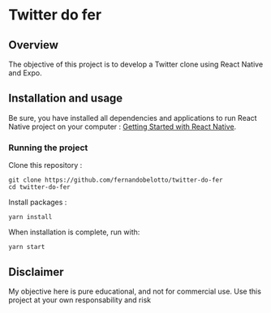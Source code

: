 # Twitter do fer

## Overview

The objective of this project is to develop a Twitter clone using React Native and Expo.

## Installation and usage

Be sure, you have installed all dependencies and applications to run React Native project on your computer : [Getting Started with React Native](https://facebook.github.io/react-native/docs/getting-started).

### Running the project

Clone this repository :

```
git clone https://github.com/fernandobelotto/twitter-do-fer
cd twitter-do-fer
```

Install packages :

```
yarn install
```

When installation is complete, run with:

```
yarn start
```


## Disclaimer

My objective here is pure educational, and not for commercial use. Use this project at your own responsability and risk
